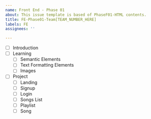 ```yaml
---
name: Front End - Phase 01
about: This issue template is based of PhaseF01-HTML contents.
title: FE-Phase01-Team[TEAM_NUMBER_HERE]
labels: FE
assignees: ''

---
```


- [ ] Introduction
- [ ] Learning
  - [ ] Semantic Elements
  - [ ] Text Formatting Elements
  - [ ] Images
- [ ] Project
  - [ ] Landing
  - [ ] Signup
  - [ ] Login
  - [ ] Songs List
  - [ ] Playlist
  - [ ] Song
